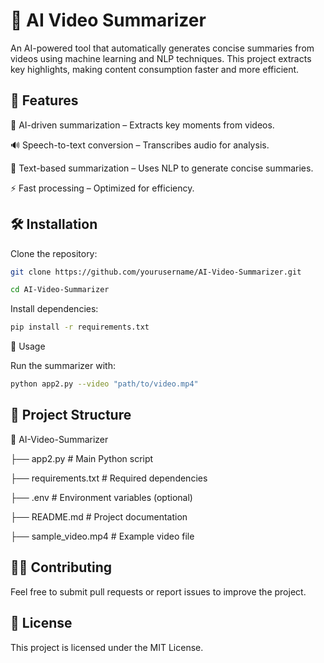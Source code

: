 # 🎥 AI Video Summarizer

An AI-powered tool that automatically generates concise summaries from videos using machine learning and NLP techniques. This project extracts key highlights, making content consumption faster and more efficient.

## 🚀 Features

🎯 AI-driven summarization – Extracts key moments from videos.

🔊 Speech-to-text conversion – Transcribes audio for analysis.

📜 Text-based summarization – Uses NLP to generate concise summaries.

⚡ Fast processing – Optimized for efficiency.

## 🛠️ Installation

Clone the repository:
```bash
git clone https://github.com/yourusername/AI-Video-Summarizer.git
```
```bash
cd AI-Video-Summarizer
```

Install dependencies:

```bash
pip install -r requirements.txt
```

📌 Usage

Run the summarizer with:

```bash
python app2.py --video "path/to/video.mp4"
```

## 📂 Project Structure

📁 AI-Video-Summarizer  

 ├── app2.py          # Main Python script  
 
 ├── requirements.txt  # Required dependencies  
 
 ├── .env             # Environment variables (optional)  
 
 ├── README.md        # Project documentation  
 
 ├── sample_video.mp4 # Example video file  
 
## 🧑‍💻 Contributing

Feel free to submit pull requests or report issues to improve the project.

## 📜 License

This project is licensed under the MIT License.


